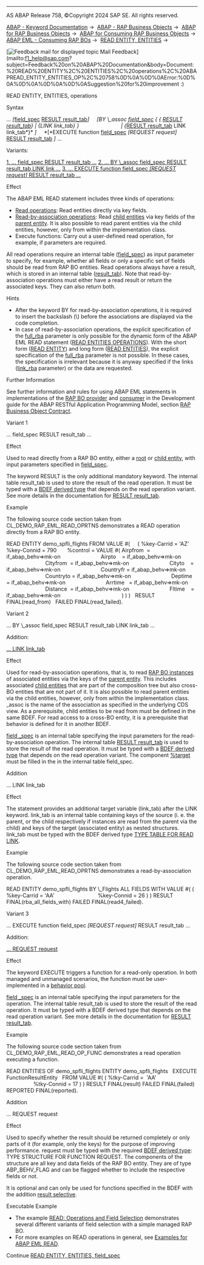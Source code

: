   

* * *

AS ABAP Release 758, ©Copyright 2024 SAP SE. All rights reserved.

[ABAP - Keyword Documentation](https://help.sap.com/doc/abapdocu_latest_index_htm/latest/en-US/abenabap.htm) →  [ABAP - RAP Business Objects](https://help.sap.com/doc/abapdocu_latest_index_htm/latest/en-US/abenabap_rap.htm) →  [ABAP for RAP Business Objects](https://help.sap.com/doc/abapdocu_latest_index_htm/latest/en-US/abenabap_for_rap_bos.htm) →  [ABAP for Consuming RAP Business Objects](https://help.sap.com/doc/abapdocu_latest_index_htm/latest/en-US/abenabap_consume_rap_bos.htm) →  [ABAP EML - Consuming RAP BOs](https://help.sap.com/doc/abapdocu_latest_index_htm/latest/en-US/abeneml.htm) →  [READ ENTITY, ENTITIES](https://help.sap.com/doc/abapdocu_latest_index_htm/latest/en-US/abapread_entity_entities.htm) → 

 [![](Mail.gif?object=Mail.gif "Feedback mail for displayed topic") Mail Feedback](mailto:f1_help@sap.com?subject=Feedback%20on%20ABAP%20Documentation&body=Document:%20READ%20ENTITY%2C%20ENTITIES%2C%20operations%2C%20ABAPREAD_ENTITY_ENTITIES_OP%2C%20758%0D%0A%0D%0AError:%0D%0A%0D%0A%0D%0A%0D%0ASuggestion%20for%20improvement
:)

READ ENTITY, ENTITIES, operations

Syntax

... *\[*[field\_spec](https://help.sap.com/doc/abapdocu_latest_index_htm/latest/en-US/abapread_entity_entities_fields.htm) [RESULT result\_tab](https://help.sap.com/doc/abapdocu_latest_index_htm/latest/en-US/abapeml_result.htm)*\]*
    *\[*BY \\\_assoc [field\_spec](https://help.sap.com/doc/abapdocu_latest_index_htm/latest/en-US/abapread_entity_entities_fields.htm) *{* *{* [RESULT result\_tab](https://help.sap.com/doc/abapdocu_latest_index_htm/latest/en-US/abapeml_result.htm)*}* *|* *{*LINK link\_tab*}* *}*
                           *|* *{*[RESULT result\_tab](https://help.sap.com/doc/abapdocu_latest_index_htm/latest/en-US/abapeml_result.htm) LINK link\_tab*}* *\]*
    *\[*EXECUTE function [field\_spec](https://help.sap.com/doc/abapdocu_latest_index_htm/latest/en-US/abapread_entity_entities_fields.htm) *\[*REQUEST request*\]* [RESULT result\_tab](https://help.sap.com/doc/abapdocu_latest_index_htm/latest/en-US/abapeml_result.htm) *\]* ...

Variants:

[1\. ... field\_spec RESULT result\_tab ...](#!ABAP_VARIANT_1@1@)
[2\. ... BY \\\_assoc field\_spec RESULT result\_tab LINK link ...](#!ABAP_VARIANT_2@2@)
[3\. ... EXECUTE function field\_spec *\[*REQUEST request*\]* RESULT result\_tab ...](#!ABAP_VARIANT_3@3@)

Effect

The ABAP EML READ statement includes three kinds of operations:

-   [Read operations](https://help.sap.com/doc/abapdocu_latest_index_htm/latest/en-US/abenrap_read_operation_glosry.htm "Glossary Entry"): Read entities directly via key fields.
-   [Read-by-association operations](https://help.sap.com/doc/abapdocu_latest_index_htm/latest/en-US/abenrap_rba_operation_glosry.htm "Glossary Entry"): Read [child entities](https://help.sap.com/doc/abapdocu_latest_index_htm/latest/en-US/abenchild_entity_glosry.htm "Glossary Entry") via key fields of the [parent entity](https://help.sap.com/doc/abapdocu_latest_index_htm/latest/en-US/abenparent_entity_glosry.htm "Glossary Entry"). It is also possible to read parent entities via the child entities, however, only from within the implementation class.
-   Execute functions: Carry out a user-defined read operation, for example, if parameters are required.

All read operations require an internal table ([field\_spec](https://help.sap.com/doc/abapdocu_latest_index_htm/latest/en-US/abapread_entity_entities_fields.htm)) as input parameter to specify, for example, whether all fields or only a specific set of fields should be read from RAP BO entities. Read operations always have a result, which is stored in an internal table ([result\_tab](https://help.sap.com/doc/abapdocu_latest_index_htm/latest/en-US/abapeml_result.htm)). Note that read-by-association operations must either have a read result or return the associated keys. They can also return both.

Hints

-   After the keyword BY for read-by-association operations, it is required to insert the backslash (\\) before the associations are displayed via the code completion.
-   In case of read-by-association operations, the explicit specification of the [full\_rba](abaphandler_meth_read.htm#!ABAP_VARIANT_2@2@) parameter is only possible for the dynamic form of the ABAP EML READ statement ([READ ENTITIES OPERATIONS](https://help.sap.com/doc/abapdocu_latest_index_htm/latest/en-US/abapread_entities_operations.htm)). With the short form ([READ ENTITY](https://help.sap.com/doc/abapdocu_latest_index_htm/latest/en-US/abapread_entity_short.htm)) and long form ([READ ENTITIES](https://help.sap.com/doc/abapdocu_latest_index_htm/latest/en-US/abapread_entities_long.htm)), the explicit specification of the [full\_rba](abaphandler_meth_read.htm#!ABAP_VARIANT_2@2@) parameter is not possible. In these cases, the specification is irrelevant because it is anyway specified if the links ([link\_rba](abaphandler_meth_read.htm#!ABAP_VARIANT_2@2@) parameter) or the data are requested.

Further Information

See further information and rules for using ABAP EML statements in implementations of the [RAP BO provider](https://help.sap.com/doc/abapdocu_latest_index_htm/latest/en-US/abenrap_bo_provider_glosry.htm "Glossary Entry") and [consumer](https://help.sap.com/doc/abapdocu_latest_index_htm/latest/en-US/abenrap_bo_consumer_glosry.htm "Glossary Entry") in the Development guide for the ABAP RESTful Application Programming Model, section [RAP Business Object Contract](https://help.sap.com/docs/ABAP_Cloud/f055b8bf582d4f34b91da667bc1fcce6/3a402c5cf6a74bc1a1de080b2a7c6978?version=sap_cross_product_abap).

Variant 1   

... field\_spec RESULT result\_tab ...

Effect

Used to read directly from a RAP BO entity, either a [root](https://help.sap.com/doc/abapdocu_latest_index_htm/latest/en-US/abenroot_entity_glosry.htm "Glossary Entry") or [child entity](https://help.sap.com/doc/abapdocu_latest_index_htm/latest/en-US/abenchild_entity_glosry.htm "Glossary Entry"), with input parameters specified in [field\_spec](https://help.sap.com/doc/abapdocu_latest_index_htm/latest/en-US/abapread_entity_entities_fields.htm).

The keyword RESULT is the only additional mandatory keyword. The internal table result\_tab is used to store the result of the read operation. It must be typed with a [BDEF derived type](https://help.sap.com/doc/abapdocu_latest_index_htm/latest/en-US/abenrap_derived_type_glosry.htm "Glossary Entry") that depends on the read operation variant. See more details in the documentation for [RESULT result\_tab](https://help.sap.com/doc/abapdocu_latest_index_htm/latest/en-US/abapeml_result.htm).

Example

The following source code section taken from CL\_DEMO\_RAP\_EML\_READ\_OPRTNS demonstrates a READ operation directly from a RAP BO entity.

READ ENTITY demo\_spfli\_flights
FROM VALUE #(
    ( %key-Carrid = 'AZ' %key-Connid = 790
      %control = VALUE #( Airpfrom  = if\_abap\_behv=>mk-on
                          Airpto    = if\_abap\_behv=>mk-on
                          Cityfrom  = if\_abap\_behv=>mk-on
                          Cityto    = if\_abap\_behv=>mk-on
                          Countryfr = if\_abap\_behv=>mk-on
                          Countryto = if\_abap\_behv=>mk-on
                          Deptime   = if\_abap\_behv=>mk-on
                          Arrtime   = if\_abap\_behv=>mk-on
                          Distance  = if\_abap\_behv=>mk-on
                          Fltime    = if\_abap\_behv=>mk-on
                                        ) ) )
  RESULT FINAL(read\_from)
  FAILED FINAL(read\_failed).

Variant 2   

... BY \\\_assoc field\_spec RESULT result\_tab LINK link\_tab ...

Addition:

[... LINK link\_tab](#!ABAP_ONE_ADD@1@)

Effect

Used for read-by-association operations, that is, to read [RAP BO instances](https://help.sap.com/doc/abapdocu_latest_index_htm/latest/en-US/abenrap_bo_instance_glosry.htm "Glossary Entry") of associated entities via the keys of the [parent entity](https://help.sap.com/doc/abapdocu_latest_index_htm/latest/en-US/abenparent_entity_glosry.htm "Glossary Entry"). This includes associated [child entities](https://help.sap.com/doc/abapdocu_latest_index_htm/latest/en-US/abenchild_entity_glosry.htm "Glossary Entry") that are part of the composition tree but also cross-BO entities that are not part of it. It is also possible to read parent entities via the child entities, however, only from within the implementation class. \_assoc is the name of the association as specified in the underlying CDS view. As a prerequisite, child entities to be read from must be defined in the same BDEF. For read access to a cross-BO entity, it is a prerequisite that behavior is defined for it in another BDEF.

[field \_spec](https://help.sap.com/doc/abapdocu_latest_index_htm/latest/en-US/abapread_entity_entities_fields.htm) is an internal table specifying the input parameters for the read-by-association operation. The internal table [RESULT result\_tab](https://help.sap.com/doc/abapdocu_latest_index_htm/latest/en-US/abapeml_result.htm) is used to store the result of the read operation. It must be typed with a [BDEF derived type](https://help.sap.com/doc/abapdocu_latest_index_htm/latest/en-US/abenrap_derived_type_glosry.htm "Glossary Entry") that depends on the read operation variant. The component [%target](https://help.sap.com/doc/abapdocu_latest_index_htm/latest/en-US/abapderived_types_comp.htm) must be filled in the in the internal table field\_spec.

Addition   

... LINK link\_tab

Effect

The statement provides an additional target variable (link\_tab) after the LINK keyword. link\_tab is an internal table containing keys of the source (i. e. the parent, or the child respectively if instances are read from the parent via the child) and keys of the target (associated entity) as nested structures. link\_tab must be typed with the BDEF derived type [TYPE TABLE FOR READ LINK](https://help.sap.com/doc/abapdocu_latest_index_htm/latest/en-US/abaptype_table_for.htm).

Example

The following source code section taken from CL\_DEMO\_RAP\_EML\_READ\_OPRTNS demonstrates a read-by-association operation.

READ ENTITY demo\_spfli\_flights
BY \\\_Flights
ALL FIELDS WITH VALUE #( ( %key-Carrid = 'AA'
                            %key-Connid = 26 ) )
RESULT FINAL(rba\_all\_fields\_with)
FAILED FINAL(read4\_failed).

Variant 3   

... EXECUTE function field\_spec *\[*REQUEST request*\]* RESULT result\_tab ...

Addition:

[... REQUEST request](#!ABAP_ONE_ADD@2@)

Effect

The keyword EXECUTE triggers a function for a read-only operation. In both managed and unmanaged scenarios, the function must be user-implemented in a [behavior pool](https://help.sap.com/doc/abapdocu_latest_index_htm/latest/en-US/abenbehavior_pool_glosry.htm "Glossary Entry").

[field \_spec](https://help.sap.com/doc/abapdocu_latest_index_htm/latest/en-US/abapread_entity_entities_fields.htm) is an internal table specifying the input parameters for the operation. The internal table result\_tab is used to store the result of the read operation. It must be typed with a BDEF derived type that depends on the read operation variant. See more details in the documentation for [RESULT result\_tab](https://help.sap.com/doc/abapdocu_latest_index_htm/latest/en-US/abapeml_result.htm).

Example

The following source code section taken from CL\_DEMO\_RAP\_EML\_READ\_OP\_FUNC demonstrates a read operation executing a function.

READ ENTITIES OF demo\_spfli\_flights
ENTITY demo\_spfli\_flights
  EXECUTE FunctionResultEntity
  FROM VALUE #( ( %tky-Carrid =  'AA'
                  %tky-Connid = 17 ) )
RESULT FINAL(result)
FAILED FINAL(failed)
REPORTED FINAL(reported).

Addition   

... REQUEST request

Effect

Used to specify whether the result should be returned completely or only parts of it (for example, only the keys) for the purpose of improving performance. request must be typed with the required [BDEF derived type](https://help.sap.com/doc/abapdocu_latest_index_htm/latest/en-US/abenrap_derived_type_glosry.htm "Glossary Entry"): TYPE STRUCTURE FOR FUNCTION REQUEST. The components of the structure are all key and data fields of the RAP BO entity. They are of type ABP\_BEHV\_FLAG and can be flagged whether to include the respective fields or not.

It is optional and can only be used for functions specified in the BDEF with the addition [result selective](https://help.sap.com/doc/abapdocu_latest_index_htm/latest/en-US/abenbdl_action_output_para.htm).

Executable Example

-   The example [READ: Operations and Field Selection](https://help.sap.com/doc/abapdocu_latest_index_htm/latest/en-US/abeneml_read_op_fields_abexa.htm) demonstrates several different variants of field selection with a simple managed RAP BO.
-   For more examples on READ operations in general, see [Examples for ABAP EML READ](https://help.sap.com/doc/abapdocu_latest_index_htm/latest/en-US/abapeml_read_examples_abexas.htm).

Continue
[READ ENTITY, ENTITIES, field\_spec](https://help.sap.com/doc/abapdocu_latest_index_htm/latest/en-US/abapread_entity_entities_fields.htm)